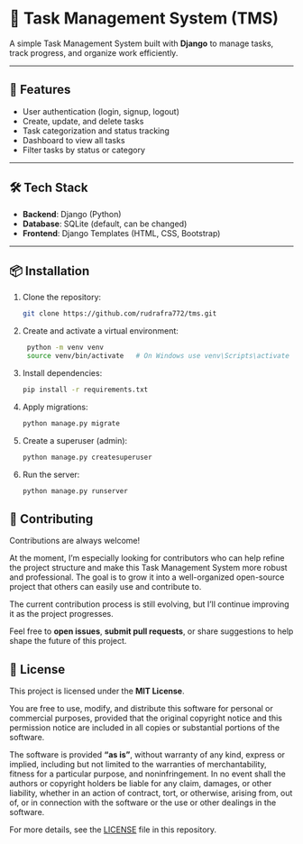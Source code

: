 # 📝 Task Management System (TMS)

A simple Task Management System built with **Django** to manage tasks, track progress, and organize work efficiently.

---

## 🚀 Features
- User authentication (login, signup, logout)
- Create, update, and delete tasks
- Task categorization and status tracking
- Dashboard to view all tasks
- Filter tasks by status or category

---

## 🛠️ Tech Stack
- **Backend**: Django (Python)
- **Database**: SQLite (default, can be changed)
- **Frontend**: Django Templates (HTML, CSS, Bootstrap)

---

## 📦 Installation

1. Clone the repository:
   ```bash
   git clone https://github.com/rudrafra772/tms.git
   ```
2. Create and activate a virtual environment:
   ```bash
    python -m venv venv
    source venv/bin/activate   # On Windows use venv\Scripts\activate  
   ```
3. Install dependencies:
   ```bash
   pip install -r requirements.txt
   ```
4. Apply migrations:
   ```bash
   python manage.py migrate
   ```
5. Create a superuser (admin):
   ```bash
   python manage.py createsuperuser
   ```
6. Run the server:
   ```bash
   python manage.py runserver
   ```

## 🤝 Contributing

Contributions are always welcome!  

At the moment, I’m especially looking for contributors who can help refine the project structure and make this Task Management System more robust and professional. The goal is to grow it into a well-organized open-source project that others can easily use and contribute to.  

The current contribution process is still evolving, but I’ll continue improving it as the project progresses.  

Feel free to **open issues**, **submit pull requests**, or share suggestions to help shape the future of this project.

## 📜 License

This project is licensed under the **MIT License**.  

You are free to use, modify, and distribute this software for personal or commercial purposes, provided that the original copyright notice and this permission notice are included in all copies or substantial portions of the software.  

The software is provided **“as is”**, without warranty of any kind, express or implied, including but not limited to the warranties of merchantability, fitness for a particular purpose, and noninfringement. In no event shall the authors or copyright holders be liable for any claim, damages, or other liability, whether in an action of contract, tort, or otherwise, arising from, out of, or in connection with the software or the use or other dealings in the software.  

For more details, see the [LICENSE](./LICENSE) file in this repository.
